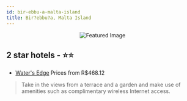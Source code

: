 ```yaml
---
id: bir-ebbu-a-malta-island
title: Bir?ebbu?a, Malta Island
---
```


<center><img src="https://i.travelapi.com/hotels/7000000/6910000/6908700/6908651/882bf14c_z.jpg" alt="Featured Image" /></center>


##  2 star hotels - ⭐️⭐️

-    [Water's Edge](https://www.hurb.com/br/hotels/bir-ebbu-a/water-s-edge-JNP-JP883119?cmp=18055) Prices from R$468.12
   > Take in the views from a terrace and a garden and make use of amenities such as complimentary wireless Internet access.
